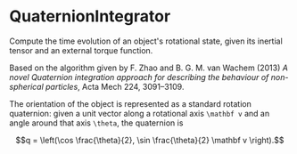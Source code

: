 
# QuaternionIntegrator

Compute the time evolution of an object's rotational state, given its inertial tensor and
an external torque function.

Based on the algorithm given by F. Zhao and B. G. M. van Wachem (2013) _A novel Quaternion
integration approach for describing the behaviour of non-spherical particles_, Acta Mech
224, 3091–3109.

The orientation of the object is represented as a standard rotation quaternion: given a
unit vector along a rotational axis ``\mathbf v`` and an angle around that axis ``\theta``,
the quaternion is

```math
q = \left(\cos \frac{\theta}{2}, \sin \frac{\theta}{2} \mathbf v \right).
```
